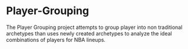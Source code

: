 # Player-Grouping
The Player Grouping project attempts to group player into non traditional archetypes than uses newly created archetypes to analyze the ideal combinations of players for NBA lineups.
